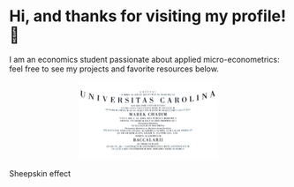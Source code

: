 # Hi, and thanks for visiting my profile! 👋 

I am an economics student passionate about applied micro-econometrics: feel free to see my projects and favorite resources below.

<p align="center">
<img src="Bc.jpg" height= 50% width="50%" />
<figcaption>Sheepskin effect</figcaption>
</p>


 

 






